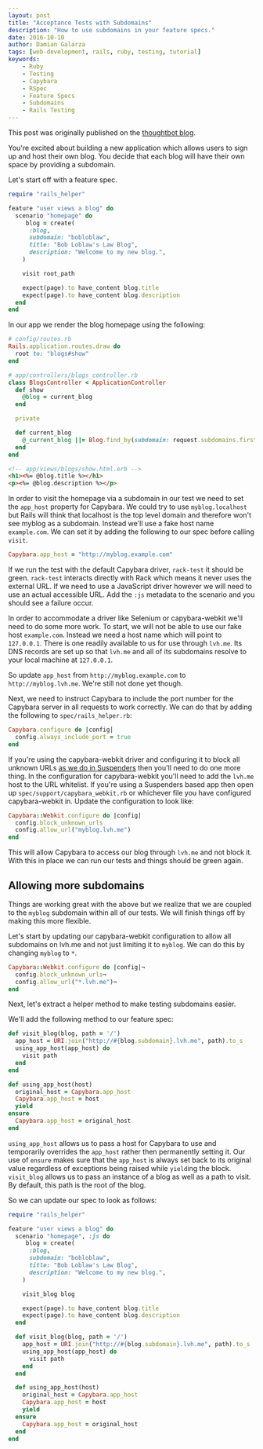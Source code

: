 ```yaml
---
layout: post
title: "Acceptance Tests with Subdomains"
description: "How to use subdomains in your feature specs."
date: 2016-10-10
author: Damian Galarza
tags: [web-development, rails, ruby, testing, tutorial]
keywords:
    - Ruby
    - Testing
    - Capybara
    - RSpec
    - Feature Specs
    - Subdomains
    - Rails Testing
---
```


This post was originally published on the [thoughtbot blog](https://thoughtbot.com/blog/acceptance-tests-with-subdomains).

You're excited about building a new application which allows users to sign up and host their own blog. You decide that each blog will have their own space by providing a subdomain.

Let's start off with a feature spec.

```ruby
require "rails_helper"

feature "user views a blog" do
  scenario "homepage" do
     blog = create(
      :blog,
      subdomain: "bobloblaw",
      title: "Bob Loblaw's Law Blog",
      description: "Welcome to my new blog.",
    )

    visit root_path

    expect(page).to have_content blog.title
    expect(page).to have_content blog.description
  end
end
```

In our app we render the blog homepage using the following:

```ruby
# config/routes.rb
Rails.application.routes.draw do
  root to: "blogs#show"
end
```

```ruby
# app/controllers/blogs_controller.rb
class BlogsController < ApplicationController
  def show
    @blog = current_blog
  end

  private

  def current_blog
    @_current_blog ||= Blog.find_by(subdomain: request.subdomains.first)
  end
end
```

```html
<!-- app/views/blogs/show.html.erb -->
<h1><%= @blog.title %></h1>
<p><%= @blog.description %></p>
```

In order to visit the homepage via a subdomain in our test we need to set the `app_host` property for Capybara. We could try to use `myblog.localhost` but Rails will think that localhost is the top level domain and therefore won't see myblog as a subdomain. Instead we'll use a fake host name `example.com`. We can set it by adding the following to our spec before calling `visit`.

```ruby
Capybara.app_host = "http://myblog.example.com"
```

If we run the test with the default Capybara driver, `rack-test` it should be green.  `rack-test` interacts directly with Rack which means it never uses the external URL. If we need to use a JavaScript driver however we will need to use an actual accessible URL. Add the `:js` metadata to the scenario and you should see a failure occur.

In order to accommodate a driver like Selenium or capybara-webkit we'll need to do some more work. To start, we will not be able to use our fake host `example.com`. Instead we need a host name which will point to `127.0.0.1`. There is one readily available to us for use through `lvh.me`. Its DNS records are set up so that `lvh.me` and all of its subdomains resolve to your local machine at `127.0.0.1`.

So update `app_host` from `http://myblog.example.com` to `http://myblog.lvh.me`. We're still not done yet though.

Next, we need to instruct Capybara to include the port number for the Capybara server in all requests to work correctly. We can do that by adding the following to `spec/rails_helper.rb`:

```ruby
Capybara.configure do |config|
  config.always_include_port = true
end
```

If you're using the capybara-webkit driver and configuring it to block all unknown URLs [as we do in Suspenders](https://github.com/thoughtbot/suspenders/blob/master/templates/capybara_webkit.rb#L4) then you'll need to do one more thing. In the configuration for capybara-webkit you'll need to add the `lvh.me` host to the URL whitelist. If you're using a Suspenders based app then open up `spec/support/capybara_webkit.rb` or whichever file you have configured capybara-webkit in. Update the configuration to look like:

```ruby
Capybara::Webkit.configure do |config|
  config.block_unknown_urls
  config.allow_url("myblog.lvh.me")
end
```

This will allow Capybara to access our blog through `lvh.me` and not block it. With this in place we can run our tests and things should be green again.

## Allowing more subdomains

Things are working great with the above but we realize that we are coupled to the `myblog` subdomain within all of our tests. We will finish things off by making this more flexible.

Let's start by updating our capybara-webkit configuration to allow all subdomains on lvh.me and not just limiting it to `myblog`. We can do this by changing `myblog` to `*`.

```ruby
Capybara::Webkit.configure do |config|¬
  config.block_unknown_urls¬
  config.allow_url("*.lvh.me")¬
end
```

Next, let's extract a helper method to make testing subdomains easier.

We'll add the following method to our feature spec:

```ruby
def visit_blog(blog, path = '/')
  app_host = URI.join("http://#{blog.subdomain}.lvh.me", path).to_s
  using_app_host(app_host) do
    visit path
  end
end

def using_app_host(host)
  original_host = Capybara.app_host
  Capybara.app_host = host
  yield
ensure
  Capybara.app_host = original_host
end
```

`using_app_host` allows us to pass a host for Capybara to use and temporarily overrides the `app_host` rather then permanently setting it. Our use of `ensure` makes sure that the `app_host` is always set back to its original value regardless of exceptions being raised while `yield`ing the block. `visit_blog` allows us to pass an instance of a blog as well as a path to visit. By default, this path is the root of the blog.

So we can update our spec to look as follows:

```ruby
require "rails_helper"

feature "user views a blog" do
  scenario "homepage", :js do
     blog = create(
      :blog,
      subdomain: "bobloblaw",
      title: "Bob Loblaw's Law Blog",
      description: "Welcome to my new blog.",
    )

    visit_blog blog

    expect(page).to have_content blog.title
    expect(page).to have_content blog.description
  end

  def visit_blog(blog, path = '/')
    app_host = URI.join("http://#{blog.subdomain}.lvh.me", path).to_s
    using_app_host(app_host) do
      visit path
    end
  end

  def using_app_host(host)
    original_host = Capybara.app_host
    Capybara.app_host = host
    yield
  ensure
    Capybara.app_host = original_host
  end
end
```